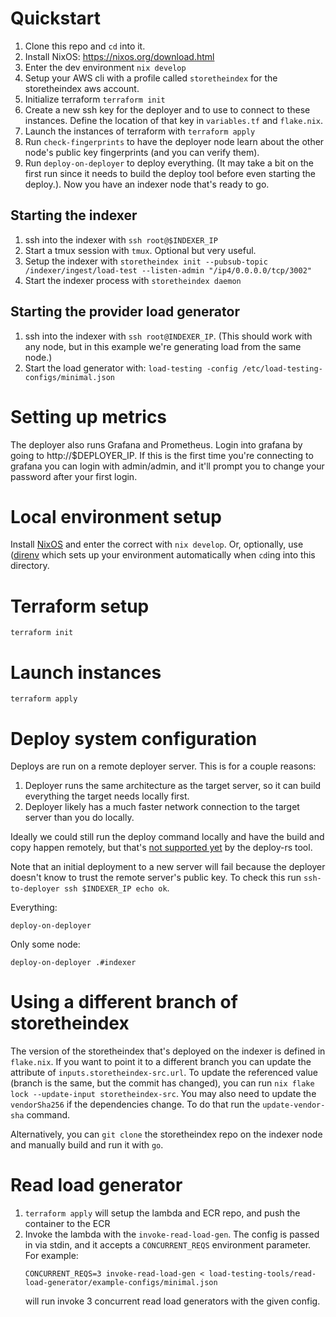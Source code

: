 # Quickstart
1. Clone this repo and `cd` into it.
1. Install NixOS: https://nixos.org/download.html
1. Enter the dev environment `nix develop`
1. Setup your AWS cli with a profile called `storetheindex` for the
   storetheindex aws account.
1. Initialize terraform `terraform init`
1. Create a new ssh key for the deployer and to use to connect to these
   instances. Define the location of that key in `variables.tf` and `flake.nix`.
1. Launch the instances of terraform with `terraform apply`
1. Run `check-fingerprints` to have the deployer node learn about the other
   node's public key fingerprints (and you can verify them).
1. Run `deploy-on-deployer` to deploy everything. (It may take a bit on the
   first run since it needs to build the deploy tool before even starting the
   deploy.). Now you have an indexer node that's ready to go.

## Starting the indexer
1. ssh into the indexer with `ssh root@$INDEXER_IP`
1. Start a tmux session with `tmux`. Optional but very useful.
1. Setup the indexer with `storetheindex init --pubsub-topic /indexer/ingest/load-test --listen-admin "/ip4/0.0.0.0/tcp/3002"`
1. Start the indexer process with `storetheindex daemon`

## Starting the provider load generator
1. ssh into the indexer with `ssh root@INDEXER_IP`. (This should work with any
   node, but in this example we're generating load from the same node.)
1. Start the load generator with: `load-testing -config /etc/load-testing-configs/minimal.json`

# Setting up metrics
The deployer also runs Grafana and Prometheus. Login into grafana by going to
http://$DEPLOYER_IP. If this is the first time you're connecting to grafana you
can login with admin/admin, and it'll prompt you to change your password after
your first login.

# Local environment setup
Install [NixOS](https://nixos.org/) and enter the correct with `nix develop`.
Or, optionally, use ([direnv](https://direnv.net/) which sets up your
environment automatically when `cd`ing into this directory.
# Terraform setup
```
terraform init
```
# Launch instances

```
terraform apply
```

# Deploy system configuration

Deploys are run on a remote deployer server. This is for a couple reasons:
1. Deployer runs the same architecture as the target server, so it can build
   everything the target needs locally first.
2. Deployer likely has a much faster network connection to the target server
   than you do locally.

Ideally we could still run the deploy command locally and have the build and
copy happen remotely, but that's [not supported
yet](https://github.com/serokell/deploy-rs/issues/12) by the deploy-rs tool.


Note that an initial deployment to a new server will fail because the deployer
doesn't know to trust the remote server's public key. To check this run
`ssh-to-deployer ssh $INDEXER_IP echo ok`.

Everything:
```
deploy-on-deployer
```

Only some node:
```
deploy-on-deployer .#indexer
```

# Using a different branch of storetheindex

The version of the storetheindex that's deployed on the indexer is defined in
`flake.nix`. If you want to point it to a different branch you can update the
attribute of `inputs.storetheindex-src.url`. To update the referenced value
(branch is the same, but the commit has changed), you can run `nix flake lock
--update-input storetheindex-src`. You may also need to update the
`vendorSha256` if the dependencies change. To do that run the
`update-vendor-sha` command.

Alternatively, you can `git clone` the storetheindex repo on the indexer node
and manually build and run it with `go`.

# Read load generator

1. `terraform apply` will setup the lambda and ECR repo, and push the container
   to the ECR
1. Invoke the lambda with the `invoke-read-load-gen`. The config is passed in
   via stdin, and it accepts a `CONCURRENT_REQS` environment parameter. For
   example:
   ```
   CONCURRENT_REQS=3 invoke-read-load-gen < load-testing-tools/read-load-generator/example-configs/minimal.json
   ```
   will run invoke 3 concurrent read load generators with the given config.